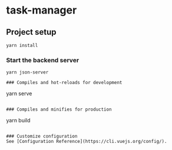 # task-manager

## Project setup
```
yarn install
```
### Start the backend server
```
yarn json-server

### Compiles and hot-reloads for development
```
yarn serve
```

### Compiles and minifies for production
```
yarn build
```

### Customize configuration
See [Configuration Reference](https://cli.vuejs.org/config/).
